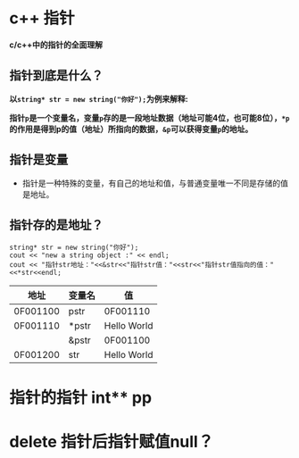 # c++ 指针
**c/c++中的指针的全面理解**

## 指针到底是什么？

**以`string* str = new string("你好");`为例来解释:**

**指针`p`是一个变量名，变量`p`存的是一段地址数据（地址可能4位，也可能8位），`*p`的作用是得到p的值（地址）所指向的数据，`&p`可以获得变量`p`的地址。**

## 指针是变量

* 指针是一种特殊的变量，有自己的地址和值，与普通变量唯一不同是存储的值是地址。


## 指针存的是地址？
    string* str = new string("你好");
	cout << "new a string object :" << endl;
	cout << "指针str地址："<<&str<<"指针str值："<<str<<"指针str值指向的值："<<*str<<endl;

| 地址     | 变量名 | 值          |
| -------- | ------ | ----------- |
| 0F001100 | pstr   | 0F001110    |
| 0F001110 | *pstr  | Hello World |
|          | &pstr  | 0F001100    |
| 0F001200 | str    | Hello World |

# 指针的指针 int** pp

# delete 指针后指针赋值null？

